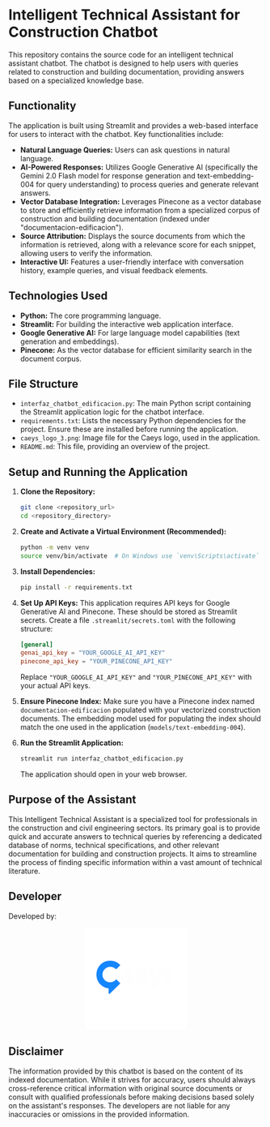 # Intelligent Technical Assistant for Construction Chatbot

This repository contains the source code for an intelligent technical assistant chatbot. The chatbot is designed to help users with queries related to construction and building documentation, providing answers based on a specialized knowledge base.

## Functionality

The application is built using Streamlit and provides a web-based interface for users to interact with the chatbot. Key functionalities include:

*   **Natural Language Queries:** Users can ask questions in natural language.
*   **AI-Powered Responses:** Utilizes Google Generative AI (specifically the Gemini 2.0 Flash model for response generation and text-embedding-004 for query understanding) to process queries and generate relevant answers.
*   **Vector Database Integration:** Leverages Pinecone as a vector database to store and efficiently retrieve information from a specialized corpus of construction and building documentation (indexed under "documentacion-edificacion").
*   **Source Attribution:** Displays the source documents from which the information is retrieved, along with a relevance score for each snippet, allowing users to verify the information.
*   **Interactive UI:** Features a user-friendly interface with conversation history, example queries, and visual feedback elements.

## Technologies Used

*   **Python:** The core programming language.
*   **Streamlit:** For building the interactive web application interface.
*   **Google Generative AI:** For large language model capabilities (text generation and embeddings).
*   **Pinecone:** As the vector database for efficient similarity search in the document corpus.

## File Structure

*   `interfaz_chatbot_edificacion.py`: The main Python script containing the Streamlit application logic for the chatbot interface.
*   `requirements.txt`: Lists the necessary Python dependencies for the project. Ensure these are installed before running the application.
*   `caeys_logo_3.png`: Image file for the Caeys logo, used in the application.
*   `README.md`: This file, providing an overview of the project.

## Setup and Running the Application

1.  **Clone the Repository:**
    ```bash
    git clone <repository_url>
    cd <repository_directory>
    ```

2.  **Create and Activate a Virtual Environment (Recommended):**
    ```bash
    python -m venv venv
    source venv/bin/activate  # On Windows use `venv\Scripts\activate`
    ```

3.  **Install Dependencies:**
    ```bash
    pip install -r requirements.txt
    ```

4.  **Set Up API Keys:**
    This application requires API keys for Google Generative AI and Pinecone. These should be stored as Streamlit secrets. Create a file `.streamlit/secrets.toml` with the following structure:
    ```toml
    [general]
    genai_api_key = "YOUR_GOOGLE_AI_API_KEY"
    pinecone_api_key = "YOUR_PINECONE_API_KEY"
    ```
    Replace `"YOUR_GOOGLE_AI_API_KEY"` and `"YOUR_PINECONE_API_KEY"` with your actual API keys.

5.  **Ensure Pinecone Index:**
    Make sure you have a Pinecone index named `documentacion-edificacion` populated with your vectorized construction documents. The embedding model used for populating the index should match the one used in the application (`models/text-embedding-004`).

6.  **Run the Streamlit Application:**
    ```bash
    streamlit run interfaz_chatbot_edificacion.py
    ```
    The application should open in your web browser.

## Purpose of the Assistant

This Intelligent Technical Assistant is a specialized tool for professionals in the construction and civil engineering sectors. Its primary goal is to provide quick and accurate answers to technical queries by referencing a dedicated database of norms, technical specifications, and other relevant documentation for building and construction projects. It aims to streamline the process of finding specific information within a vast amount of technical literature.

## Developer

Developed by:

<p align="center">
  <img src="caeys_logo_3.png" alt="Caeys.es Logo" width="200"/>
</p>

## Disclaimer

The information provided by this chatbot is based on the content of its indexed documentation. While it strives for accuracy, users should always cross-reference critical information with original source documents or consult with qualified professionals before making decisions based solely on the assistant's responses. The developers are not liable for any inaccuracies or omissions in the provided information.
